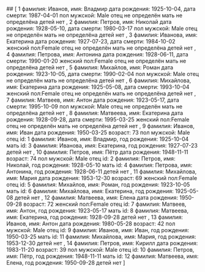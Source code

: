 ##<MD Format>
[
1 фамилия: Иванов, имя: Владмир
 дата рождения: 1925-10-04, дата смерти: 1987-04-01
 пол мужской: Male
 отец не определён 
 мать не определёна 
 детей нет
, 
2 фамилия: Петров, имя: Николай
 дата рождения: 1928-05-10, дата смерти: 1980-03-17
 пол мужской: Male
 отец не определён 
 мать не определёна 
 детей нет
, 
3 фамилия: Иванова, имя: Екатерина
 дата рождения: 1927-07-23, дата смерти: 1984-10-02
 женский пол:Female
 отец не определён 
 мать не определёна 
 детей нет
, 
4 фамилия: Петрова, имя: Антонина
 дата рождения: 1928-06-11, дата смерти: 1990-01-20
 женский пол:Female
 отец не определён 
 мать не определёна 
 детей нет
, 
5 фамилия: Михайлов, имя: Роман
 дата рождения: 1923-10-05, дата смерти: 1990-02-04
 пол мужской: Male
 отец не определён 
 мать не определёна 
 детей нет
, 
6 фамилия: Михайлова, имя: Екатерина
 дата рождения: 1925-05-08, дата смерти: 1993-10-04
 женский пол:Female
 отец не определён 
 мать не определёна 
 детей нет
, 
7 фамилия: Матвеев, имя: Антон
 дата рождения: 1923-05-17, дата смерти: 1995-10-09
 пол мужской: Male
 отец не определён 
 мать не определёна 
 детей нет
, 
8 фамилия: Матвеева, имя: Екатерина
 дата рождения: 1928-09-28, дата смерти: 1995-03-25
 женский пол:Female
 отец не определён 
 мать не определёна 
 детей нет
, 
9 фамилия: Иванов, имя: Иван
 дата рождения: 1950-03-25 возраст: 73
 пол мужской: Male
 отец id: 1 фамилия: Иванов, имя:  Владмир, год рождения: 1925-10-04
 мать id: 3 фамилия: Иванова, имя:  Екатерина, год рождения: 1927-07-23
 детей нет
, 
10 фамилия: Петров, имя: Пётр
 дата рождения: 1948-11-11 возраст: 74
 пол мужской: Male
 отец id: 2 фамилия: Петров, имя:  Николай, год рождения: 1928-05-10
 мать id: 4 фамилия: Петрова, имя:  Антонина, год рождения: 1928-06-11
 детей нет
, 
11 фамилия: Михайлова, имя: Мария
 дата рождения: 1953-12-30 возраст: 69
 женский пол:Female
 отец id: 5 фамилия: Михайлов, имя:  Роман, год рождения: 1923-10-05
 мать id: 6 фамилия: Михайлова, имя:  Екатерина, год рождения: 1925-05-08
 детей нет
, 
12 фамилия: Матвеева, имя: Елена
 дата рождения: 1950-09-28 возраст: 72
 женский пол:Female
 отец id: 7 фамилия: Матвеев, имя:  Антон, год рождения: 1923-05-17
 мать id: 8 фамилия: Матвеева, имя:  Екатерина, год рождения: 1928-09-28
 детей нет
, 
13 фамилия: Иванов, имя: Антон
 дата рождения: 1980-05-28 возраст: 42
 пол мужской: Male
 отец id: 9 фамилия: Иванов, имя:  Иван, год рождения: 1950-03-25
 мать id: 11 фамилия: Михайлова, имя:  Мария, год рождения: 1953-12-30
 детей нет
, 
14 фамилия: Петров, имя: Кирилл
 дата рождения: 1983-11-20 возраст: 39
 пол мужской: Male
 отец id: 10 фамилия: Петров, имя:  Пётр, год рождения: 1948-11-11
 мать id: 12 фамилия: Матвеева, имя:  Елена, год рождения: 1950-09-28
 детей нет
]